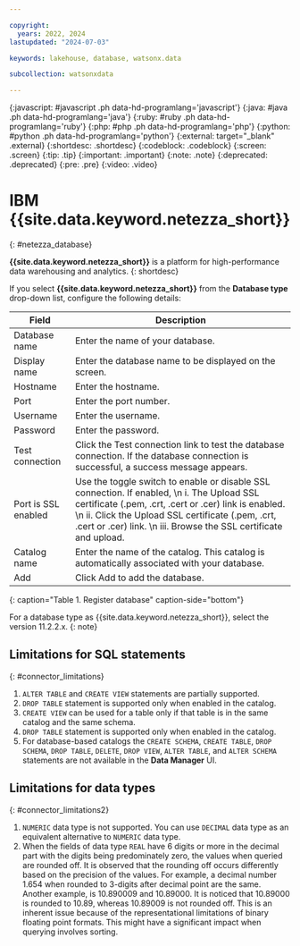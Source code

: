 ```yaml
---

copyright:
  years: 2022, 2024
lastupdated: "2024-07-03"

keywords: lakehouse, database, watsonx.data

subcollection: watsonxdata

---
```


{:javascript: #javascript .ph data-hd-programlang='javascript'}
{:java: #java .ph data-hd-programlang='java'}
{:ruby: #ruby .ph data-hd-programlang='ruby'}
{:php: #php .ph data-hd-programlang='php'}
{:python: #python .ph data-hd-programlang='python'}
{:external: target="_blank" .external}
{:shortdesc: .shortdesc}
{:codeblock: .codeblock}
{:screen: .screen}
{:tip: .tip}
{:important: .important}
{:note: .note}
{:deprecated: .deprecated}
{:pre: .pre}
{:video: .video}

# IBM {{site.data.keyword.netezza_short}}
{: #netezza_database}

**{{site.data.keyword.netezza_short}}** is a platform for high-performance data warehousing and analytics.
{: shortdesc}

 If you select **{{site.data.keyword.netezza_short}}** from the **Database type** drop-down list, configure the following details:

 | Field           | Description        |
 |------------------|--------------------|
 | Database name     | Enter the name of your database. |
 | Display name    | Enter the database name to be displayed on the screen. |
 | Hostname            | Enter the hostname.  |
 | Port             | Enter the port number. |
 | Username           | Enter the  username.  |
 | Password           | Enter the password.  |
 | Test connection     | Click the Test connection link to test the database connection. If the database connection is successful, a success message appears.|
 | Port is SSL enabled   | Use the toggle switch to enable or disable SSL connection. If enabled, \n i. The Upload SSL certificate (.pem, .crt, .cert or .cer) link is enabled. \n ii. Click the Upload SSL certificate (.pem, .crt, .cert or .cer) link. \n iii. Browse the SSL certificate and upload.|
 | Catalog name | Enter the name of the catalog. This catalog is automatically associated with your database. |
 | Add | Click Add to add the database. |
 {: caption="Table 1. Register database" caption-side="bottom"}

 For a database type as {{site.data.keyword.netezza_short}}, select the version 11.2.2.x.
 {: note}


## Limitations for SQL statements
{: #connector_limitations}

1. `ALTER TABLE` and `CREATE VIEW` statements are partially supported.
2. `DROP TABLE` statement is supported only when enabled in the catalog.
3. `CREATE VIEW` can be used for a table only if that table is in the same catalog and the same schema.
4. `DROP TABLE` statement is supported only when enabled in the catalog.
5. For database-based catalogs the `CREATE SCHEMA`, `CREATE TABLE`, `DROP SCHEMA`, `DROP TABLE`, `DELETE`, `DROP VIEW`, `ALTER TABLE`, and `ALTER SCHEMA` statements are not available in the **Data Manager** UI.

## Limitations for data types
{: #connector_limitations2}

1. `NUMERIC` data type is not supported. You can use `DECIMAL` data type as an equivalent alternative to `NUMERIC` data type.
2. When the fields of data type `REAL` have 6 digits or more in the decimal part with the digits being predominately zero, the values when queried are rounded off. It is observed that the rounding off occurs differently based on the precision of the values. For example, a decimal number 1.654 when rounded to 3-digits after decimal point are the same. Another example, is 10.890009 and 10.89000. It is noticed that 10.89000 is rounded to 10.89, whereas 10.89009 is not rounded off. This is an inherent issue because of the representational limitations of binary floating point formats. This might have a significant impact when querying involves sorting.
